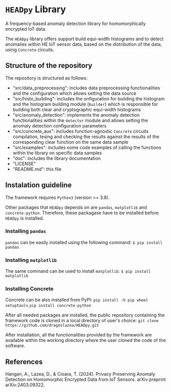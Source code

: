 # ```HEADpy``` Library
A frequency-based anomaly detection library for homomorphically encrypted IoT data.

The ```HEADpy``` library offers support build equi-width histograms and to detect anomalies within HE IoT sensor data, based on the distribution of the data, using ```Concrete``` circuits.  


## Structure of the repository
The repository is structured as follows:
- "src/data_preprocessing": includes data preprocessing functionalities and the configuration which allows setting the data source
- "src/histo_building": includes the onfiguration for building the histogram and the histogram building module (```builder```) which is responsible for building both clear and cryptographic equi-width histograms
- "src/anomaly_detection": implements the anomaly detection functionalities within the ```detector``` module and allows setting the anomaly detection configuration parameters
- "src/concrete_aux": includes function-agnostic ```Concrete``` circuits compilation, tesing and checking the results against the results of the corresponding clear function on the same data sample
- "src/examples": includes some code examples of calling the functions within the library on specific data samples
- "doc": includes the library documentation
- "LICENSE"
- "README.md": this file

## Instalation guideline
The framework requires ```Python3``` (version >= 3.8).

Other packages that ```HEADpy``` depends on are ```pandas```, ```matplotlib``` and ```concrete-python```. Therefore, these packagase have to be installed before ```HEADpy``` is installed.

### Installing ```pandas```
```pandas``` can be easily installed using the following command:
```$ pip install pandas```

### Installing ```matplotlib```
The same command can be used to install ```matplotlib```:
```$ pip install matplotlib```

### Installing Concrete
Concrete can be also installed from PyPI:
```pip install -U pip wheel setuptools```
```pip install concrete-python```

After all needed packages are installed, the public repository containing the framework code is cloned in a local directory of user's choice:
```git clone https://github.com/dragoslazea/HEADpy.git```

After installation, all the functionalities provided by the framework are available within the working directory where the user cloned the code of the software.

## References
Hangan, A., Lazea, D., & Cioara, T. (2024). Privacy Preserving Anomaly Detection on Homomorphic Encrypted Data from IoT Sensors. arXiv preprint arXiv:2403.09322. 